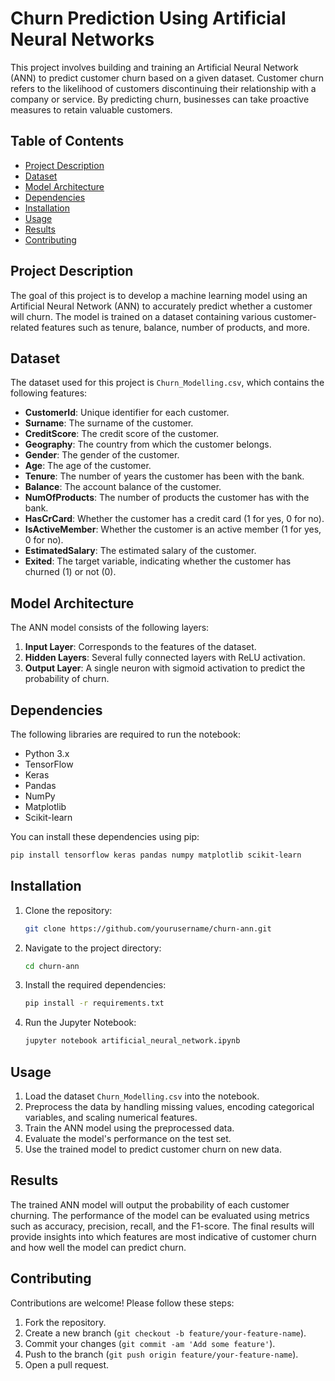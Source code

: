 # Churn Prediction Using Artificial Neural Networks

This project involves building and training an Artificial Neural Network (ANN) to predict customer churn based on a given dataset. Customer churn refers to the likelihood of customers discontinuing their relationship with a company or service. By predicting churn, businesses can take proactive measures to retain valuable customers.

## Table of Contents
- [Project Description](#project-description)
- [Dataset](#dataset)
- [Model Architecture](#model-architecture)
- [Dependencies](#dependencies)
- [Installation](#installation)
- [Usage](#usage)
- [Results](#results)
- [Contributing](#contributing)

## Project Description

The goal of this project is to develop a machine learning model using an Artificial Neural Network (ANN) to accurately predict whether a customer will churn. The model is trained on a dataset containing various customer-related features such as tenure, balance, number of products, and more.

## Dataset

The dataset used for this project is `Churn_Modelling.csv`, which contains the following features:
- **CustomerId**: Unique identifier for each customer.
- **Surname**: The surname of the customer.
- **CreditScore**: The credit score of the customer.
- **Geography**: The country from which the customer belongs.
- **Gender**: The gender of the customer.
- **Age**: The age of the customer.
- **Tenure**: The number of years the customer has been with the bank.
- **Balance**: The account balance of the customer.
- **NumOfProducts**: The number of products the customer has with the bank.
- **HasCrCard**: Whether the customer has a credit card (1 for yes, 0 for no).
- **IsActiveMember**: Whether the customer is an active member (1 for yes, 0 for no).
- **EstimatedSalary**: The estimated salary of the customer.
- **Exited**: The target variable, indicating whether the customer has churned (1) or not (0).

## Model Architecture

The ANN model consists of the following layers:
1. **Input Layer**: Corresponds to the features of the dataset.
2. **Hidden Layers**: Several fully connected layers with ReLU activation.
3. **Output Layer**: A single neuron with sigmoid activation to predict the probability of churn.

## Dependencies

The following libraries are required to run the notebook:
- Python 3.x
- TensorFlow
- Keras
- Pandas
- NumPy
- Matplotlib
- Scikit-learn

You can install these dependencies using pip:

```bash
pip install tensorflow keras pandas numpy matplotlib scikit-learn
```

## Installation

1. Clone the repository:

    ```bash
    git clone https://github.com/yourusername/churn-ann.git
    ```

2. Navigate to the project directory:

    ```bash
    cd churn-ann
    ```

3. Install the required dependencies:

    ```bash
    pip install -r requirements.txt
    ```

4. Run the Jupyter Notebook:

    ```bash
    jupyter notebook artificial_neural_network.ipynb
    ```

## Usage

1. Load the dataset `Churn_Modelling.csv` into the notebook.
2. Preprocess the data by handling missing values, encoding categorical variables, and scaling numerical features.
3. Train the ANN model using the preprocessed data.
4. Evaluate the model's performance on the test set.
5. Use the trained model to predict customer churn on new data.

## Results

The trained ANN model will output the probability of each customer churning. The performance of the model can be evaluated using metrics such as accuracy, precision, recall, and the F1-score. The final results will provide insights into which features are most indicative of customer churn and how well the model can predict churn.

## Contributing

Contributions are welcome! Please follow these steps:
1. Fork the repository.
2. Create a new branch (`git checkout -b feature/your-feature-name`).
3. Commit your changes (`git commit -am 'Add some feature'`).
4. Push to the branch (`git push origin feature/your-feature-name`).
5. Open a pull request.
